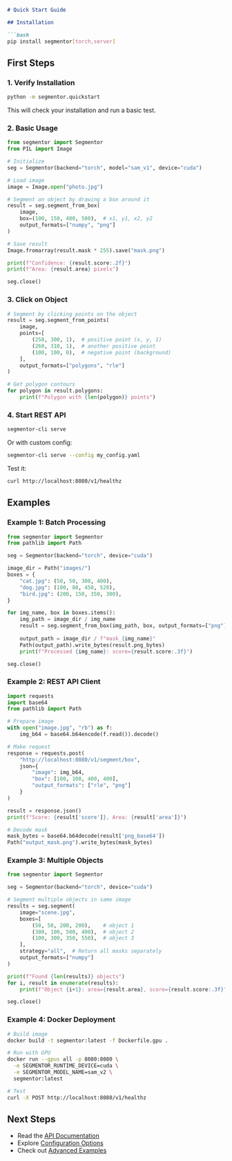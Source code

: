 ```markdown
# Quick Start Guide

## Installation

```bash
pip install segmentor[torch,server]
```

## First Steps

### 1. Verify Installation

```bash
python -m segmentor.quickstart
```

This will check your installation and run a basic test.

### 2. Basic Usage

```python
from segmentor import Segmentor
from PIL import Image

# Initialize
seg = Segmentor(backend="torch", model="sam_v1", device="cuda")

# Load image
image = Image.open("photo.jpg")

# Segment an object by drawing a box around it
result = seg.segment_from_box(
    image,
    box=(100, 150, 400, 500),  # x1, y1, x2, y2
    output_formats=["numpy", "png"]
)

# Save result
Image.fromarray(result.mask * 255).save("mask.png")

print(f"Confidence: {result.score:.2f}")
print(f"Area: {result.area} pixels")

seg.close()
```

### 3. Click on Object

```python
# Segment by clicking points on the object
result = seg.segment_from_points(
    image,
    points=[
        (250, 300, 1),  # positive point (x, y, 1)
        (260, 310, 1),  # another positive point
        (100, 100, 0),  # negative point (background)
    ],
    output_formats=["polygons", "rle"]
)

# Get polygon contours
for polygon in result.polygons:
    print(f"Polygon with {len(polygon)} points")
```

### 4. Start REST API

```bash
segmentor-cli serve
```

Or with custom config:

```bash
segmentor-cli serve --config my_config.yaml
```

Test it:

```bash
curl http://localhost:8080/v1/healthz
```

## Examples

### Example 1: Batch Processing

```python
from segmentor import Segmentor
from pathlib import Path

seg = Segmentor(backend="torch", device="cuda")

image_dir = Path("images/")
boxes = {
    "cat.jpg": (50, 50, 300, 400),
    "dog.jpg": (100, 80, 450, 520),
    "bird.jpg": (200, 150, 350, 300),
}

for img_name, box in boxes.items():
    img_path = image_dir / img_name
    result = seg.segment_from_box(img_path, box, output_formats=["png"])
    
    output_path = image_dir / f"mask_{img_name}"
    Path(output_path).write_bytes(result.png_bytes)
    print(f"Processed {img_name}: score={result.score:.3f}")

seg.close()
```

### Example 2: REST API Client

```python
import requests
import base64
from pathlib import Path

# Prepare image
with open("image.jpg", "rb") as f:
    img_b64 = base64.b64encode(f.read()).decode()

# Make request
response = requests.post(
    "http://localhost:8080/v1/segment/box",
    json={
        "image": img_b64,
        "box": [100, 100, 400, 400],
        "output_formats": ["rle", "png"]
    }
)

result = response.json()
print(f"Score: {result['score']}, Area: {result['area']}")

# Decode mask
mask_bytes = base64.b64decode(result['png_base64'])
Path("output_mask.png").write_bytes(mask_bytes)
```

### Example 3: Multiple Objects

```python
from segmentor import Segmentor

seg = Segmentor(backend="torch", device="cuda")

# Segment multiple objects in same image
results = seg.segment(
    image="scene.jpg",
    boxes=[
        (50, 50, 200, 200),    # object 1
        (300, 100, 500, 400),  # object 2
        (100, 300, 350, 550),  # object 3
    ],
    strategy="all",  # Return all masks separately
    output_formats=["numpy"]
)

print(f"Found {len(results)} objects")
for i, result in enumerate(results):
    print(f"Object {i+1}: area={result.area}, score={result.score:.3f}")

seg.close()
```

### Example 4: Docker Deployment

```bash
# Build image
docker build -t segmentor:latest -f Dockerfile.gpu .

# Run with GPU
docker run --gpus all -p 8080:8080 \
  -e SEGMENTOR_RUNTIME_DEVICE=cuda \
  -e SEGMENTOR_MODEL_NAME=sam_v2 \
  segmentor:latest

# Test
curl -X POST http://localhost:8080/v1/healthz
```

## Next Steps

- Read the [API Documentation](api.md)
- Explore [Configuration Options](config.md)
- Check out [Advanced Examples](examples.md)
```
